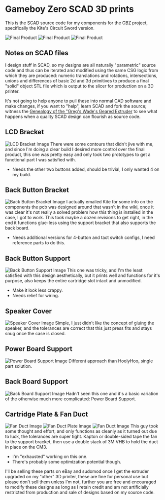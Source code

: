 # Gameboy Zero SCAD 3D prints

This is the SCAD source code for my components for the GBZ project, specifically the Kite's Circuit Sword version.

![Final Product](/img/gbz_pretty_front2.jpg)
![Final Product](/img/gbz_pretty_rear.jpg)
![Final Product](/img/gbz_inside_open_far.jpg)

## Notes on SCAD files
I design stuff in SCAD, so my designs are all naturally "parametric" source code and thus can be iterated and modified using the same CSG logic from which they are produced: numeric translations and rotations, intersections, unions and differences of basic 2d and 3d primitives to produce a final "solid" object STL file which is output to the slicer for production on a 3D printer.

It's not going to help anyone to pull these into normal CAD software and make changes, if you want to "help", learn SCAD and fork the source; witness the [Genealogy of the "Greg's Wade's Geared Extruder](https://reprap.org/wiki/Genealogy_/_Archeology_of_the_Greg%27s_Wade%27s_Geared_Extruder) to see what happens when a quality SCAD design can flourish as source code.

## LCD Bracket
![LCD Bracket Image](/img/lol-lcdbracket.png)
There were some contours that didn't jive with me, and since I'm doing a clear build I desired more control over the final product, this one was pretty easy and only took two prototypes to get a functional part I was satisfied with.
 - Needs the other two buttons added, should be trivial, I only wanted 4 on my build.

## Back Button Bracket
![Back Button Bracket Image](/img/lol-backbuttonboardbracket.png)
I actually emailed Kite for some info on the components the pcb was designed around that wasn't in the wiki, once it was clear it's not really a solved problem how this thing is installed in the case, I got to work. This took maybe a dozen revisions to get right, in the end it functions glue-less using the support bracket that also supports the back board.
 - Needs additional versions for 4-button and tact switch configs, I need reference parts to do this.

## Back Button Support
![Back Button Support Image](/img/lol-bbbbsupport.png)
This one was tricky, and I'm the least satisfied with this design aesthetically, but it prints well and functions for it's purpose, also keeps the entire cartridge slot intact and unmodified.
 - Make it look less crappy.
 - Needs relief for wiring.

## Speaker Cover
![Speaker Cover Image](/img/lol-speakerretainer.png)
Simple, I just didn't like the concept of gluing the speaker, and the tolerances are correct that this just press fits and stays snug once the case is closed.

## Power Board Support
![Power Board Support Image](/img/lol-powerbracket.png)
Different approach than HoolyHoo, single part solution.

## Back Board Support
![Back Board Support Image](/img/lol-backboardbracket.png)
Hadn't seen this one and it's a basic variation of the otherwise much more complicated: Power Board Support.

## Cartridge Plate & Fan Duct
![Fan Duct Image](/img/lol-cartfanductwhole.png)
![Fan Duct Plate Image](/img/lol-cartfanductplate.png)
![Fan Duct Image](/img/lol-cartfanduct.png)
This guy took some thought and effort, and only functions as cleanly as it turned out due to luck, the tolerances are super tight. Kapton or double-sided tape the fan to the support bracket, then use a double stack of 3M VHB to hold the duct in place on the CM3.
 - I'm "exhausted" working on this one.
 - There's probably some optimization potential though.

I'll be selling these parts on eBay and sudomod once I get the extruder upgraded on my "other" 3D printer, these are fine for personal use but please don't sell them unless I'm not, further you are free and encouraged to modify these designs as long as I retain credit and am not artificially restricted from production and sale of designs based on my source code.

